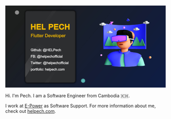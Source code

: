 ![header](https://raw.githubusercontent.com/HELPech/HELPech/master/assets/header.jpg)

Hi. I'm Pech. I am a Software Engineer from Cambodia 🇰🇭.

I work at [E-Power](https://e-power.com.kh/) as Software Support. For more information about me, check out  [helpech.com](https://helpech.com/).

